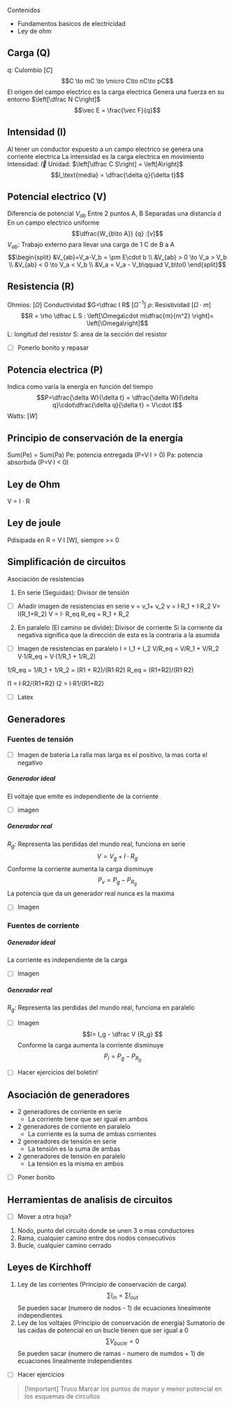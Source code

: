 Contenidos
- Fundamentos basicos de electricidad
- Ley de ohm

## Carga (Q)
q: Culombio $[C]$ $$C \to mC \to \micro C\to nC\to pC$$
El origen del campo electrico es la carga electrica
Genera una fuerza en su entorno $\left[\dfrac N C\right]$ $$\vec E = \frac{\vec F}{q}$$ 
## Intensidad (I)

Al tener un conductor expuesto a un campo electrico se genera una corriente electrica
La intensidad es la carga electrica en movimiento
Intensidad: $\vec I$
Unidad: $\left[\dfrac C S\right] = \left[A\right]$
$$I_\text{media} = \dfrac{\delta q}{\delta t}$$

## Potencial electrico (V) 
Diferencia de potencial $V_{ab}$
Entre 2 puntos A, B
Separadas una distancia d
En un campo electrico uniforme
$$\dfrac{W_{b\to A}} {q} :[v]$$
$V_{ab}$: Trabajo externo para llevar una carga de 1 C de B a A
$$\begin{split}
&V_{ab}=V_a-V_b = \pm E\cdot b \\
&V_{ab} > 0 \to V_a > V_b \\
&V_{ab} < 0 \to V_a < V_b \\
&V_a = V_a - V_b\qquad V_b\to0
\end{split}$$
## Resistencia (R)
Ohmios: $[\Omega]$ 
Conductividad $G=\dfrac I R$ $[\Omega^{-1}]$
$\rho$: Resistividad $[\Omega\cdot m]$
$$R = \rho \dfrac L S : \left[\Omega\cdot m\dfrac{m}{m^2} \right]= \left[\Omega\right]$$
L: longitud del resistor
S: area de la sección del resistor

- [ ] Ponerlo bonito y repasar

## Potencia electrica (P)
Indica como varía la energía en función del tiempo
$$P=\dfrac{\delta W}{\delta t} = \dfrac{\delta W}{\delta q}\cdot\dfrac{\delta q}{\delta t} = V\cdot I$$
Watts: $[W]$ 

## Principio de conservación de la energía
Sum(Pe) = Sum(Pa)
Pe: potencia entregada (P=V·I > 0)
Pa: potencia absorbida (P=V·I < 0)


## Ley de Ohm
V = I · R

## Ley de joule

Pdisipada en R = V·I [W], siempre >= 0


## Simplificación de circuitos
Asociación de resistencias

1. En serie (Seguidas): Divisor de tensión

- [ ] Añadir imagen de resistencias en serie
v = v_1+ v_2
v = I·R_1 + I·R_2
V= I(R_1+R_2)
V = I· R_eq
R_eq = R_1 + R_2

2. En paralelo (El camino se divide): Divisor de corriente
Si la corriente da negativa significa que la dirección de esta es la contraria a la asumida
- [ ] Imagen de resistencias en paralelo
I = I_1 + I_2
V/R_eq = V/R_1 + V/R_2
V·1/R_eq = V·(1/R_1 + 1/R_2)

1/R_eq = 1/R_1 + 1/R_2 = (R1 + R2)/(R1·R2)
R_eq = (R1+R2)/(R1·R2)

I1 = I·R2/(R1+R2)
I2 = I·R1/(R1+R2)

- [ ] Latex

## Generadores
### Fuentes de tensión

- [ ] Imagen de batería 
La ralla mas larga es el positivo, la mas corta el negativo

##### Generador ideal
El voltaje que emite es independiente de la corriente
- [ ] imagen
##### Generador real
$R_g$: Representa las perdidas del mundo real, funciona en serie
$$V=V_g + I\cdot R_g$$
Conforme la corriente aumenta la carga disminuye
$$P_v=P_g-P_{R_g}$$
La potencia que da un generador real nunca es la maxima
- [ ] Imagen



### Fuentes de corriente
##### Generador ideal 
La corriente es independiente de la carga
- [ ] Imagen
##### Generador real
$R_g$: Representa las perdidas del mundo real, funciona en paralelo
- [ ] Imagen
$$I= I_g - \dfrac V {R_g} $$
Conforme la carga aumenta la corriente disminuye
$$P_I=P_g - P_{R_g}$$

- [ ] Hacer ejercicios del boletin!

## Asociación de generadores
- 2 generadores de corriente en serie
	- La corriente tiene que ser igual en ambos
- 2 generadores de corriente en paralelo
	- La corriente es la suma de ambas corrientes
- 2 generadores de tensión en serie
	- La tensión es la suma de ambas
- 2 generadores de tensión en paralelo
	- La tensión es la misma en ambos

- [ ] Poner bonito

## Herramientas de analisis de circuitos
- [ ] Mover a otra hoja?
1. Nodo, punto del circuito donde se unen 3 o mas conductores
2. Rama, cualquier camino entre dos nodos consecutivos
3. Bucle, cualquier camino cerrado
## Leyes de Kirchhoff
1. Ley de las corrientes (Principio de conservación de carga)
$$\sum I_{in} = \sum I_{out}$$
Se pueden sacar (numero de nodos - 1) de ecuaciones linealmente independientes
2. Ley de los voltajes (Principio de conservación de energía)
Sumatorio de las caidas de potencial en un bucle tienen que ser igual a 0
$$\sum V_{bucle} = 0$$
Se pueden sacar (numero de ramas - numero de numdos + 1) de ecuaciones linealmente independientes
- [ ] Hacer ejercicios



> [!important] Truco
> Marcar los puntos de mayor y menor potencial en los esquemas de circuitos
